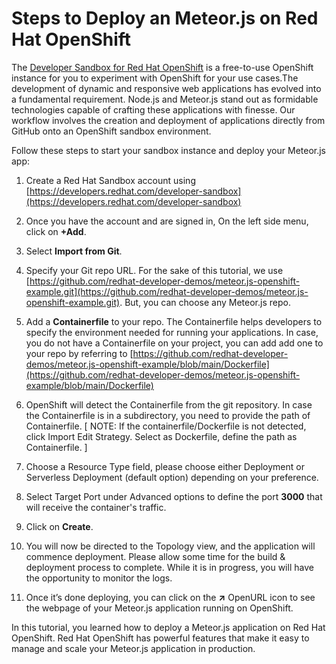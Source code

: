 # Steps to Deploy an Meteor.js on Red Hat OpenShift

The [Developer Sandbox for Red Hat OpenShift](https://developers.redhat.com/developer-sandbox) is a free-to-use OpenShift instance for you to experiment with OpenShift for your use cases.The development of dynamic and responsive web applications has evolved into a fundamental requirement. Node.js and Meteor.js stand out as formidable technologies capable of crafting these applications with finesse. Our workflow involves the creation and deployment of applications directly from GitHub onto an OpenShift sandbox environment.

Follow these steps to start your sandbox instance and deploy your Meteor.js app:

1.  Create a Red Hat Sandbox account using [https://developers.redhat.com/developer-sandbox](https://developers.redhat.com/developer-sandbox)
    
2.  Once you have the account and are signed in, On the left side menu, click on **+Add**.
    
3.  Select **Import from Git**.
    
4.  Specify your Git repo URL. For the sake of this tutorial, we use [https://github.com/redhat-developer-demos/meteor.js-openshift-example.git](https://github.com/redhat-developer-demos/meteor.js-openshift-example.git). But, you can choose any Meteor.js repo.
    
5.  Add a **Containerfile** to your repo. The Containerfile helps developers to specify the environment needed for running your applications. In case, you do not have a Containerfile on your project, you can add add one to your repo by referring to [https://github.com/redhat-developer-demos/meteor.js-openshift-example/blob/main/Dockerfile](https://github.com/redhat-developer-demos/meteor.js-openshift-example/blob/main/Dockerfile)
    
6.  OpenShift will detect the Containerfile from the git repository. In case the Containerfile is in a subdirectory, you need to provide the path of Containerfile.
[ NOTE: If the containerfile/Dockerfile is not detected, click Import Edit Strategy. Select as Dockerfile, define the path as Containerfile. ]

7.  Choose a Resource Type field, please choose either Deployment or Serverless Deployment (default option) depending on your preference.
    
8.  Select Target Port under Advanced options to define the port **3000** that will receive the container's traffic.
    
9.  Click on **Create**.
    
10.  You will now be directed to the Topology view, and the application will commence deployment. Please allow some time for the build & deployment process to complete. While it is in progress, you will have the opportunity to monitor the logs.
    
11.  Once it’s done deploying, you can click on the **↗** OpenURL icon to see the webpage of your Meteor.js application running on OpenShift.
    

In this tutorial, you learned how to deploy a Meteor.js application on Red Hat OpenShift. Red Hat OpenShift has powerful features that make it easy to manage and scale your Meteor.js application in production.
